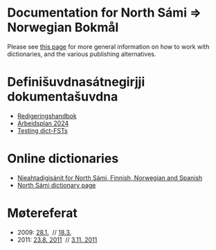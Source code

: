 # Documentation for North Sámi ⇒ Norwegian Bokmål

Please see [this page](https://giellalt.github.io/dicts/dicts.html) for more general information on how to work with dictionaries, and the various publishing alternatives.



# Definišuvdnasátnegirjji dokumentašuvdna

- [Redigeringshandbok](redigeringshandbok.md)
- [Arbeidsplan 2024](arbeidsplan.html)
- [Testing dict-FSTs ](https://giellalt.github.io/dicts/TestingDictFST.html)


# Online dictionaries

- [Nieahtadigisánit for North Sámi, Finnish, Norwegian and Spanish](https://sanit.oahpa.no/)
- [North Sámi dictionary page](https://dicts.uit.no/smedicts.eng.html)



#  Møtereferat

* 2009:
   [28.1.](https://divvungiellatekno.github.io/giellalt.uit.no/admin/dicts/Meeting_2009-01-28.txt)  //
   [18.3.](https://divvungiellatekno.github.io/giellalt.uit.no/admin/dicts/Meeting_2009-03-18.html) 
* 2011:
  [23.8. 2011](https://divvungiellatekno.github.io/giellalt.uit.no/admin/dicts/Meeting_2011-08-23.html)  // 
  [3.11. 2011](https://divvungiellatekno.github.io/giellalt.uit.no/admin/dicts/Meeting_2011-11-03.html)
  
